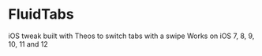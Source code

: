 # FluidTabs

iOS tweak built with Theos to switch tabs with a swipe
Works on iOS 7, 8, 9, 10, 11 and 12


